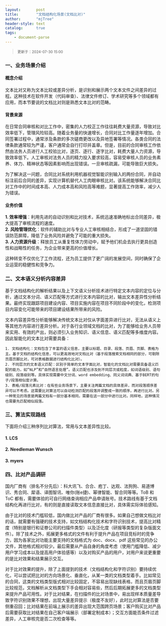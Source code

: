```yaml
---
layout:       post
title:        "文档结构化场景(文档比对)"
author:       "mjTree"
header-style: text
catalog:      true
tags:
    - document-parse
---
```


><small>更新于：2024-07-30 15:00</small>


### 一、业务场景介绍
#### 概念介绍
文本比对又称为文本比较或差异分析，是识别和展示两个文本文件之间差异的过程。这种技术在软件开发（代码审查）、法律文件修订、学术研究等多个领域都有应用，而本节要说的文档比对则是熟悉文本比对的范畴。  

#### 背景来源
在日常合同审核和对比工作中，密集的人力校正工作往往耗费大量资源，导致对比效率低下，管理风险较高。随着业务量的快速增长，合同对比工作量逐年增加。合同签署过程中，通常涉及条款的多次磋商更改以及异地签署等情况。各类合同的法律条款通常较为严谨，客户通常会自行打印并盖章。但是，目前的合同审核工作依然由法务人员进行人工校验比对，逐页、逐行、逐字比对，耗费大量人力资源，导致效率低下。人工审核对法务人员的精力投入要求较高，容易受审核人员的业务素养、体力、精神状态等因素影响而出现错误。一旦审核疏漏，可能导致巨大损失。

为了解决这一问题，合同比对系统利用机器视觉智能识别输入的两份合同，并自动标注前后合同的差异，实现计算机替代人工肉眼审核比对。该系统能够解决合同比对工作中的时间成本高、人力成本高和风险高等难题，显著提高工作效率，减少人为错误。  

#### 业务价值
**1. 效率增强**：利用先进的自动识别和比对技术，系统迅速准确地标出合同差异，极大提高了审核流程的速度。  
**2. 风险管理优化**：软件的辅助比对与专业人工审核相结合，形成了一道坚固的错误防范屏障，降低了业务风险并避免了可能的重大损失。  
**3. 人力资源升级**：释放员工从重复性体力劳动中，赋予他们机会去执行更具创造性和战略性的任务，为企业带来更高的价值增长。  

这种转变不仅优化了工作流程，还为员工提供了更广阔的发展空间，同时确保了企业运营的稳健性和竞争力。  


### 二、文本语义分析内容差异
基于文档结构化的解析结果以及上下文语义分析技术进行特定文本内容的定位与分析，通过文本分词、语义匹配等方式进行文本内容的比对，输出文本差异性分析结果。最终实现跟踪项目建设内容、项目实施内容在项目不同阶段中的变化，检测项目内容变化可能带来的项目建设结果所带来的风险。  

文本内容差异性分析能够解决传统文本比对仅从字面差异进行比对，无法从语义上等其他方内容进行差异分析。对于各行业领域文档的比对，为了能够给业务人员带来实用、有效的产出，则必须引入业务知识、语义信息、语义匹配等多维度内容。因此智能化的文本比对需要具备：  

```text
1. 文档结构化：文档包含了丰富的语义信息，主要以标题、目录、段落、页眉、页脚、表格为主。基于文档的结构化信息，可以更高效地对文档比对（基于段落搜索文档相同的部分，可剔除页眉页脚比对，可对表格数据进行结构化比对）。
2. 不同层次的文本语义匹配：区别于简单的文本字面比对，智能化的文档比对需要具备语义匹配的能力，如“NLP”和“自然语言处理”。语义匹配也涉及到不同层次或粒度，如词语级别、语句级别、段落级别等。具体实现需要中文分词、word embedding、同义词词典、基于BERT的句子/段落相似度计算。
3. 表格/段落元素比对：在有些业务场景下，主要关注两篇文档的具体差异，而对段落顺序差异可以不考虑。这需要比对算法可以自动检测匹配的段落并调整成一致的顺序，再进行比对。另一种常见的场景是两篇文档有一部分基本相同，需要在这一部分中进行比对。同样地，这种情况也需要先匹配相似段落。
```


### 三、算法实现路线
下面将介绍三种序列比对算法，常用与文本差异性比较。  

#### 1. LCS


#### 2. Needleman Wunsch


#### 3. myers




### 四、比对产品调研
国内厂商有（排名不分先后）：科大讯飞、合合、庖丁、达观、法狗狗、易道博识、秀合同、犀语、译图智讯、唯你(账e捷)、幂律智能、智合同等等。ToB 和 ToC 都有，需要体验的可自行网络查询相应产品申请账号。技术路线有基于文档结构化再进行比对，有的则是直接读取文本信息直接比对，具体需实际体验感知。  

由于比对的技术门槛较低，国内做比对产品的厂商有很多。如果自己想做文档比对的话，就需要有强硬的技术支持，如文档结构化技术和字符识别技术，提高比对精度（特别是银行和证劵公司的扫描件类型）以及泛化度（研报等类型的复杂版面文件）。除了技术之外，拓展更多格式的文件有利于提升产品在项目竞标时的竞争力，因为各家比对功能主要支持的文档格式为 doc、docx、pdf 这些常见的办公文件，其他格式相对较少。最后需要从产品自身的角度考虑（使用门槛降低、减少用户学习成本以及提高用户体验感等）以及对购买产品的用户，对用户来说更重要的是比对效果和结果展示交互。

对于比对效果的提升，除了上面提到的技术（文档结构化和字符识别）要持续优化，可以尝试把比对的方向场景化、垂直化，从某一类的文档类型着手。比如常见的合同，这类的文档类型版式相对比较固定，不容易出现缺线表格，而且页眉页脚比较规范，文档解析从文档类型下手会相对容易些，然后后期拓展更多的文档类型来提升产品可用性。对于比对结果，在扫描件的比对场景中，易出现样本质量差导致字符识别效果不理想，出现大量差异提示（极度不友好），此时比对算法是否要侧重召回；比对结果在前端上展示的差异出现大范围跨页场景；客户购买比对产品后需要获取比对结果在自己客户端展示（部署定制成本）；交互方面能否条件过滤差异，人工审核完是否二次检查等等。


